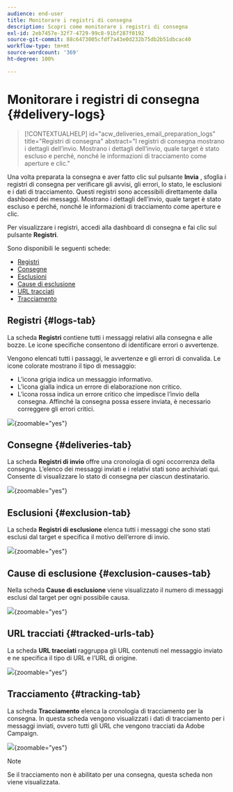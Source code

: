 ```yaml
---
audience: end-user
title: Monitorare i registri di consegna
description: Scopri come monitorare i registri di consegna
exl-id: 2eb7457e-32f7-4729-99c8-91bf287f0192
source-git-commit: 88c6473005cfdf7a43e0d232b75db2b51dbcac40
workflow-type: tm+mt
source-wordcount: '369'
ht-degree: 100%

---
```


# Monitorare i registri di consegna {#delivery-logs}

>[!CONTEXTUALHELP]
>id="acw_deliveries_email_preparation_logs"
>title="Registri di consegna"
>abstract="I registri di consegna mostrano i dettagli dell’invio. Mostrano i dettagli dell’invio, quale target è stato escluso e perché, nonché le informazioni di tracciamento come aperture e clic."

Una volta preparata la consegna e aver fatto clic sul pulsante **Invia** , sfoglia i registri di consegna per verificare gli avvisi, gli errori, lo stato, le esclusioni e i dati di tracciamento. Questi registri sono accessibili direttamente dalla dashboard dei messaggi. Mostrano i dettagli dell’invio, quale target è stato escluso e perché, nonché le informazioni di tracciamento come aperture e clic.

Per visualizzare i registri, accedi alla dashboard di consegna e fai clic sul pulsante **Registri**.

Sono disponibili le seguenti schede:

* [Registri](#logs-tab)
* [Consegne](#deliveries-tab)
* [Esclusioni](#exclusion-tab)
* [Cause di esclusione](#exclusion-causes)
* [URL tracciati](#tracked-urls)
* [Tracciamento](#tracking)

## Registri {#logs-tab}

La scheda **Registri** contiene tutti i messaggi relativi alla consegna e alle bozze. Le icone specifiche consentono di identificare errori o avvertenze.

Vengono elencati tutti i passaggi, le avvertenze e gli errori di convalida. Le icone colorate mostrano il tipo di messaggio:

* L’icona grigia indica un messaggio informativo.
* L’icona gialla indica un errore di elaborazione non critico.
* L’icona rossa indica un errore critico che impedisce l’invio della consegna. Affinché la consegna possa essere inviata, è necessario correggere gli errori critici.

![](assets/logs.png){zoomable=&quot;yes&quot;}


## Consegne {#deliveries-tab}

La scheda **Registri di invio** offre una cronologia di ogni occorrenza della consegna. L’elenco dei messaggi inviati e i relativi stati sono archiviati qui. Consente di visualizzare lo stato di consegna per ciascun destinatario.

![](assets/logs2.png){zoomable=&quot;yes&quot;}

## Esclusioni {#exclusion-tab}

La scheda **Registri di esclusione** elenca tutti i messaggi che sono stati esclusi dal target e specifica il motivo dell’errore di invio.

![](assets/logs3.png){zoomable=&quot;yes&quot;}

## Cause di esclusione {#exclusion-causes-tab}

Nella scheda **Cause di esclusione** viene visualizzato il numero di messaggi esclusi dal target per ogni possibile causa.

![](assets/logs4.png){zoomable=&quot;yes&quot;}

## URL tracciati {#tracked-urls-tab}

La scheda **URL tracciati** raggruppa gli URL contenuti nel messaggio inviato e ne specifica il tipo di URL e l’URL di origine.

![](assets/logs5.png){zoomable=&quot;yes&quot;}

## Tracciamento {#tracking-tab}

La scheda **Tracciamento** elenca la cronologia di tracciamento per la consegna. In questa scheda vengono visualizzati i dati di tracciamento per i messaggi inviati, ovvero tutti gli URL che vengono tracciati da Adobe Campaign.


![](assets/logs6.png){zoomable=&quot;yes&quot;}

>[!NOTE]
>
>Se il tracciamento non è abilitato per una consegna, questa scheda non viene visualizzata.